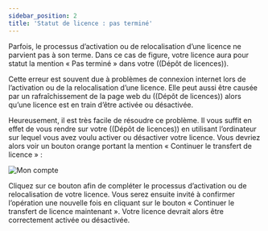```yaml
---
sidebar_position: 2
title: 'Statut de licence : pas terminé'
---
```


Parfois, le processus d’activation ou de relocalisation d’une licence ne parvient pas à son terme. Dans ce cas de figure, votre licence aura pour statut la mention « Pas terminé » dans votre ((Dépôt de licences)).

Cette erreur est souvent due à problèmes de connexion internet lors de l’activation ou de la relocalisation d’une licence. Elle peut aussi être causée par un rafraîchissement de la page web du ((Dépôt de licences)) alors qu’une licence est en train d’être activée ou désactivée.

Heureusement, il est très facile de résoudre ce problème. Il vous suffit en effet de vous rendre sur votre ((Dépôt de licences)) en utilisant l’ordinateur sur lequel vous avez voulu activer ou désactiver votre licence. Vous devriez alors voir un bouton orange portant la mention « Continuer le transfert de licence » :

![Mon compte](/img/fr/download-install/license-problems/continue-license-transfer.png)

Cliquez sur ce bouton afin de compléter le processus d’activation ou de relocalisation de votre licence. Vous serez ensuite invité à confirmer l’opération une nouvelle fois en cliquant sur le bouton « Continuer le transfert de licence maintenant ». Votre licence devrait alors être correctement activée ou désactivée.